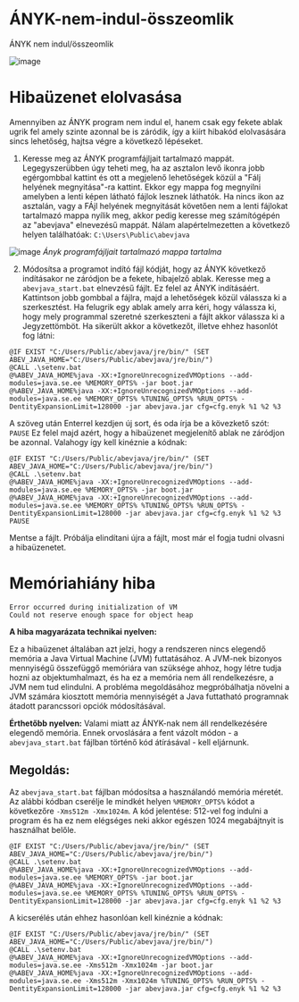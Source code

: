 # ÁNYK-nem-indul-összeomlik
ÁNYK nem indul/összeomlik

![image](https://user-images.githubusercontent.com/95906104/211758572-d289b6f4-fae3-457d-af10-75c6297866ff.png)

# Hibaüzenet elolvasása
Amennyiben az ÁNYK program nem indul el, hanem csak egy fekete ablak ugrik fel amely szinte azonnal be is záródik, így a kiírt hibakód elolvasására sincs lehetőség, hajtsa végre a következő lépéseket.
1. Keresse meg az ÁNYK programfájljait tartalmazó mappát.
Legegyszerübben úgy teheti meg, ha az asztalon levő ikonra jobb egérgombbal kattint és ott a megjelenő lehetőségek közül a "Fálj helyének megnyitása"-ra kattint. Ekkor egy mappa fog megnyilni amelyben a lenti képen látható fájlok lesznek láthatók. Ha nincs ikon az asztalán, vagy a FÁjl helyének megnyitását követően nem a lenti fájlokat tartalmazó mappa nyílik meg, akkor pedig keresse meg számítógépén az "abevjava" elnevezésű mappát. Nálam alapértelmezetten a következő helyen találhatóak: ```C:\Users\Public\abevjava```

![image](https://user-images.githubusercontent.com/95906104/211759534-2f4a0336-37e4-4b6d-b76e-0cbd78c32ec4.png)
*Ányk programfájljait tartalmazó mappa tartalma*

2. Módosítsa a programot indító fájl kódját, hogy az ÁNYK következő indításakor ne záródjon be a fekete, hibajelző ablak.
Keresse meg a ```abevjava_start.bat``` elnevzésű fájlt. Ez felel az ÁNYK indításáért. Kattintson jobb gombbal a fájlra, majd a lehetőségek közül válassza ki a szerkesztést. Ha felugrik egy ablak amely arra kéri, hogy válassza ki, hogy mely programmal szeretné szerkeszteni a fájlt akkor válassza ki a Jegyzettömböt.
Ha sikerült akkor a következőt, illetve ehhez hasonlót fog látni:
```
@IF EXIST "C:/Users/Public/abevjava/jre/bin/" (SET ABEV_JAVA_HOME="C:/Users/Public/abevjava/jre/bin/")
@CALL .\setenv.bat
@%ABEV_JAVA_HOME%java -XX:+IgnoreUnrecognizedVMOptions --add-modules=java.se.ee %MEMORY_OPTS% -jar boot.jar
@%ABEV_JAVA_HOME%java -XX:+IgnoreUnrecognizedVMOptions --add-modules=java.se.ee %MEMORY_OPTS% %TUNING_OPTS% %RUN_OPTS% -DentityExpansionLimit=128000 -jar abevjava.jar cfg=cfg.enyk %1 %2 %3
```
A szöveg után Enterrel kezdjen új sort, és oda írja be a kövezkető szót: ```PAUSE```
Ez felel majd azért, hogy a hibaüzenet megjelenítő ablak ne záródjon be azonnal.
Valahogy így kell kinéznie a kódnak:

```
@IF EXIST "C:/Users/Public/abevjava/jre/bin/" (SET ABEV_JAVA_HOME="C:/Users/Public/abevjava/jre/bin/")
@CALL .\setenv.bat
@%ABEV_JAVA_HOME%java -XX:+IgnoreUnrecognizedVMOptions --add-modules=java.se.ee %MEMORY_OPTS% -jar boot.jar
@%ABEV_JAVA_HOME%java -XX:+IgnoreUnrecognizedVMOptions --add-modules=java.se.ee %MEMORY_OPTS% %TUNING_OPTS% %RUN_OPTS% -DentityExpansionLimit=128000 -jar abevjava.jar cfg=cfg.enyk %1 %2 %3
PAUSE
```
Mentse a fájlt.
Próbálja elindítani újra a fájlt, most már el fogja tudni olvasni a hibaüzenetet.


# Memóriahiány hiba
```
Error occurred during initialization of VM
Could not reserve enough space for object heap
```

**A hiba magyarázata technikai nyelven:**

Ez a hibaüzenet általában azt jelzi, hogy a rendszeren nincs elegendő memória a Java Virtual Machine (JVM) futtatásához. A JVM-nek bizonyos mennyiségű összefüggő memóriára van szüksége ahhoz, hogy létre tudja hozni az objektumhalmazt, és ha ez a memória nem áll rendelkezésre, a JVM nem tud elindulni.
A probléma megoldásához megpróbálhatja növelni a JVM számára kiosztott memória mennyiségét a Java futtatható programnak átadott parancssori opciók módosításával.

**Érthetőbb nyelven:** Valami miatt az ÁNYK-nak nem áll rendelkezésére elegendő memória. Ennek orvoslására a fent vázolt módon - a ```abevjava_start.bat``` fájlban történő kód átírásával - kell eljárnunk.

## **Megoldás:**
Az ```abevjava_start.bat``` fájlban módosítsa a használandó memória méretét.
Az alábbi kódban cserélje le mindkét helyen ```%MEMORY_OPTS%``` kódot a következőre ```-Xms512m -Xmx1024m```. A kód jelentése: 512-vel fog indulni a program és ha ez nem elégséges neki akkor egészen 1024 megabájtnyit is használhat belőle.

```
@IF EXIST "C:/Users/Public/abevjava/jre/bin/" (SET ABEV_JAVA_HOME="C:/Users/Public/abevjava/jre/bin/")
@CALL .\setenv.bat
@%ABEV_JAVA_HOME%java -XX:+IgnoreUnrecognizedVMOptions --add-modules=java.se.ee %MEMORY_OPTS% -jar boot.jar
@%ABEV_JAVA_HOME%java -XX:+IgnoreUnrecognizedVMOptions --add-modules=java.se.ee %MEMORY_OPTS% %TUNING_OPTS% %RUN_OPTS% -DentityExpansionLimit=128000 -jar abevjava.jar cfg=cfg.enyk %1 %2 %3
```

A kicserélés után ehhez hasonlóan kell kinéznie a kódnak:
```
@IF EXIST "C:/Users/Public/abevjava/jre/bin/" (SET ABEV_JAVA_HOME="C:/Users/Public/abevjava/jre/bin/")
@CALL .\setenv.bat
@%ABEV_JAVA_HOME%java -XX:+IgnoreUnrecognizedVMOptions --add-modules=java.se.ee -Xms512m -Xmx1024m -jar boot.jar
@%ABEV_JAVA_HOME%java -XX:+IgnoreUnrecognizedVMOptions --add-modules=java.se.ee -Xms512m -Xmx1024m %TUNING_OPTS% %RUN_OPTS% -DentityExpansionLimit=128000 -jar abevjava.jar cfg=cfg.enyk %1 %2 %3
```

